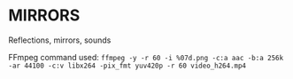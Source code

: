 # MIRRORS

Reflections, mirrors, sounds

FFmpeg command used: `ffmpeg -y -r 60 -i %07d.png -c:a aac -b:a 256k -ar 44100 -c:v libx264 -pix_fmt yuv420p -r 60 video_h264.mp4`
